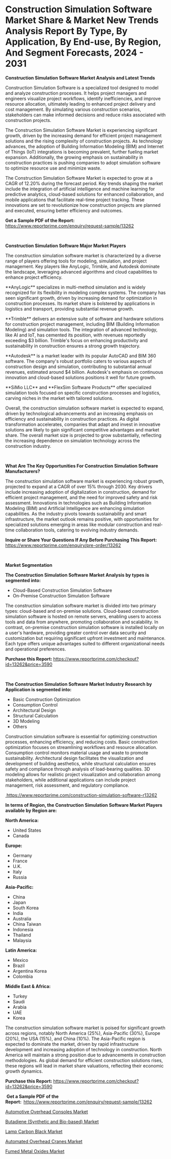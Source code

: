 <p><h1>Construction Simulation Software Market Share & Market New Trends Analysis Report By Type, By Application, By End-use, By Region, And Segment Forecasts, 2024 - 2031</h1></p><p><strong>Construction Simulation Software Market Analysis and Latest Trends</strong></p>
<p><p>Construction Simulation Software is a specialized tool designed to model and analyze construction processes. It helps project managers and engineers visualize project workflows, identify inefficiencies, and improve resource allocation, ultimately leading to enhanced project delivery and cost management. By simulating various construction scenarios, stakeholders can make informed decisions and reduce risks associated with construction projects.</p><p>The Construction Simulation Software Market is experiencing significant growth, driven by the increasing demand for efficient project management solutions and the rising complexity of construction projects. As technology advances, the adoption of Building Information Modeling (BIM) and Internet of Things (IoT) integrations is becoming prevalent, further fueling market expansion. Additionally, the growing emphasis on sustainability in construction practices is pushing companies to adopt simulation software to optimize resource use and minimize waste.</p><p>The Construction Simulation Software Market is expected to grow at a CAGR of 12.20% during the forecast period. Key trends shaping the market include the integration of artificial intelligence and machine learning for predictive analytics, cloud-based solutions for enhanced collaboration, and mobile applications that facilitate real-time project tracking. These innovations are set to revolutionize how construction projects are planned and executed, ensuring better efficiency and outcomes.</p></p>
<p><strong>Get a Sample PDF of the Report:&nbsp;</strong> <a href="https://www.reportprime.com/enquiry/request-sample/13262">https://www.reportprime.com/enquiry/request-sample/13262</a></p>
<p>&nbsp;</p>
<p><strong>Construction Simulation Software Major Market Players</strong></p>
<p><p>The construction simulation software market is characterized by a diverse range of players offering tools for modeling, simulation, and project management. Key players like AnyLogic, Trimble, and Autodesk dominate the landscape, leveraging advanced algorithms and cloud capabilities to enhance project efficiency.</p><p>**AnyLogic** specializes in multi-method simulation and is widely recognized for its flexibility in modeling complex systems. The company has seen significant growth, driven by increasing demand for optimization in construction processes. Its market share is bolstered by applications in logistics and transport, providing substantial revenue growth.</p><p>**Trimble** delivers an extensive suite of software and hardware solutions for construction project management, including BIM (Building Information Modeling) and simulation tools. The integration of advanced technology, like AI and IoT, has cemented its position, with revenues reportedly exceeding $3 billion. Trimble's focus on enhancing productivity and sustainability in construction ensures a strong growth trajectory.</p><p>**Autodesk** is a market leader with its popular AutoCAD and BIM 360 software. The company's robust portfolio caters to various aspects of construction design and simulation, contributing to substantial annual revenues, estimated around $4 billion. Autodesk's emphasis on continuous innovation and cloud-based solutions positions it well for future growth.</p><p>**SiMio LLC** and **FlexSim Software Products** offer specialized simulation tools focused on specific construction processes and logistics, carving niches in the market with tailored solutions.</p><p>Overall, the construction simulation software market is expected to expand, driven by technological advancements and an increasing emphasis on efficiency and sustainability in construction practices. As digital transformation accelerates, companies that adapt and invest in innovative solutions are likely to gain significant competitive advantages and market share. The overall market size is projected to grow substantially, reflecting the increasing dependence on simulation technology across the construction industry.</p></p>
<p>&nbsp;</p>
<p><strong>What Are The Key Opportunities For Construction Simulation Software Manufacturers?</strong></p>
<p><p>The construction simulation software market is experiencing robust growth, projected to expand at a CAGR of over 15% through 2030. Key drivers include increasing adoption of digitalization in construction, demand for efficient project management, and the need for improved safety and risk assessment. Innovations in technologies such as Building Information Modeling (BIM) and Artificial Intelligence are enhancing simulation capabilities. As the industry pivots towards sustainability and smart infrastructure, the market outlook remains positive, with opportunities for specialized solutions emerging in areas like modular construction and real-time collaboration tools, catering to evolving industry demands.</p></p>
<p><strong>Inquire or Share Your Questions If Any Before Purchasing This Report:</strong> <a href="https://www.reportprime.com/enquiry/pre-order/13262">https://www.reportprime.com/enquiry/pre-order/13262</a></p>
<p>&nbsp;</p>
<p><strong>Market Segmentation</strong></p>
<p><strong>The Construction Simulation Software Market Analysis by types is segmented into:</strong></p>
<p><ul><li>Cloud-Based Construction Simulation Software</li><li>On-Premise Construction Simulation Software</li></ul></p>
<p><p>The construction simulation software market is divided into two primary types: cloud-based and on-premise solutions. Cloud-based construction simulation software is hosted on remote servers, enabling users to access tools and data from anywhere, promoting collaboration and scalability. In contrast, on-premise construction simulation software is installed locally on a user's hardware, providing greater control over data security and customization but requiring significant upfront investment and maintenance. Each type offers unique advantages suited to different organizational needs and operational preferences.</p></p>
<p><strong>Purchase this Report:&nbsp;</strong><a href="https://www.reportprime.com/checkout?id=13262&price=3590">https://www.reportprime.com/checkout?id=13262&price=3590</a></p>
<p>&nbsp;</p>
<p><strong>The Construction Simulation Software Market Industry Research by Application is segmented into:</strong></p>
<p><ul><li>Basic Construction Optimization</li><li>Consumption Control</li><li>Architectural Design</li><li>Structural Calculation</li><li>3D Modeling</li><li>Others</li></ul></p>
<p><p>Construction simulation software is essential for optimizing construction processes, enhancing efficiency, and reducing costs. Basic construction optimization focuses on streamlining workflows and resource allocation. Consumption control monitors material usage and waste to promote sustainability. Architectural design facilitates the visualization and development of building aesthetics, while structural calculation ensures safety and compliance through analysis of load-bearing qualities. 3D modeling allows for realistic project visualization and collaboration among stakeholders, while additional applications can include project management, risk assessment, and regulatory compliance.</p></p>
<p><a href="https://www.reportprime.com/construction-simulation-software-r13262">&nbsp;https://www.reportprime.com/construction-simulation-software-r13262</a></p>
<p><strong>In terms of Region, the Construction Simulation Software Market Players available by Region are:</strong></p>
<p>
    <p> <strong> North America: </strong>
        <ul>
            <li>United States</li>
            <li>Canada</li>
        </ul>
        </p> 
    <p> <strong> Europe: </strong>
        <ul>
            <li>Germany</li>
            <li>France</li>
            <li>U.K.</li>
            <li>Italy</li>
            <li>Russia</li>
        </ul>
        </p> 
    <p> <strong> Asia-Pacific: </strong>
        <ul>
            <li>China</li>
            <li>Japan</li>
            <li>South Korea</li>
            <li>India</li>
            <li>Australia</li>
            <li>China Taiwan</li>
            <li>Indonesia</li>
            <li>Thailand</li>
            <li>Malaysia</li>
        </ul>
        </p> 
    <p> <strong> Latin America: </strong>
        <ul>
            <li>Mexico</li>
            <li>Brazil</li>
            <li>Argentina Korea</li>
            <li>Colombia</li>
        </ul>
        </p> 
    <p> <strong> Middle East & Africa: </strong>
        <ul>
            <li>Turkey</li>
            <li>Saudi</li>
            <li>Arabia</li>
            <li>UAE</li>
            <li>Korea</li>
        </ul>
    </p>
    </p>
<p><p>The construction simulation software market is poised for significant growth across regions, notably North America (25%), Asia-Pacific (30%), Europe (20%), the USA (15%), and China (10%). The Asia-Pacific region is expected to dominate the market, driven by rapid infrastructure development and increasing adoption of technology in construction. North America will maintain a strong position due to advancements in construction methodologies. As global demand for efficient construction solutions rises, these regions will lead in market share valuations, reflecting their economic growth dynamics.</p></p>
<p><strong>Purchase this Report: </strong><a href="https://www.reportprime.com/checkout?id=13262&price=3590">https://www.reportprime.com/checkout?id=13262&price=3590</a></p>
<p>&nbsp;<strong>Get a Sample PDF of the Report:&nbsp;&nbsp;</strong><a href="https://www.reportprime.com/enquiry/request-sample/13262">https://www.reportprime.com/enquiry/request-sample/13262</a></p>
<p><strong></strong></p>
<p><p><a href="https://www.linkedin.com/pulse/automotive-overhead-consoles-market-size-share-analysis-npk0f?trackingId=ys8SogfoRbOhzOgxwiFcOA%3D%3D">Automotive Overhead Consoles Market</a></p><p><a href="https://medium.com/@maria.hardacre7345/this-report-aims-to-provide-a-comprehensive-presentation-of-the-global-market-for-butadiene-26ccc9ad181b">Butadiene (Synthetic and Bio-based) Market</a></p><p><a href="https://issuu.com/reportprime-2/docs/lamp-carbon-black-market-size-2030._efe7cc04808f70">Lamp Carbon Black Market</a></p><p><a href="https://www.linkedin.com/pulse/future-trends-global-automated-overhead-cranes-market-insights-hz6qf?trackingId=kSarPGHASwWjqGGxM1oUqw%3D%3D">Automated Overhead Cranes Market</a></p><p><a href="https://issuu.com/reportprime-2/docs/fumed-metal-oxides-market-size-2030_b9ed20d508221b">Fumed Metal Oxides Market</a></p></p>